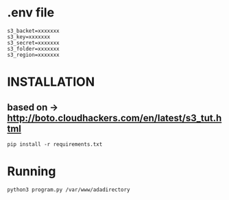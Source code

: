 # .env file
```
s3_backet=xxxxxxx
s3_key=xxxxxxx
s3_secret=xxxxxxx
s3_folder=xxxxxxx
s3_region=xxxxxxx
```
# INSTALLATION
## based on -> http://boto.cloudhackers.com/en/latest/s3_tut.html
```
pip install -r requirements.txt
```
# Running
```
python3 program.py /var/www/adadirectory
```
